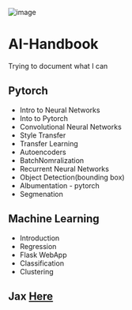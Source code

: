 
![image](https://user-images.githubusercontent.com/52796258/134777018-02326da1-be49-4382-b534-9801124fe177.png)

# AI-Handbook
Trying to document what I can

## Pytorch 

* Intro to Neural Networks
* Into to Pytorch
* Convolutional Neural Networks
* Style Transfer
* Transfer Learning
* Autoencoders
* BatchNomralization
* Recurrent Neural Networks
* Object Detection(bounding box)
* Albumentation - pytorch
* Segmenation

## Machine Learning
* Introduction
* Regression
* Flask WebApp
* Classification
* Clustering

## Jax [Here](https://jax.readthedocs.io/en/latest/)


